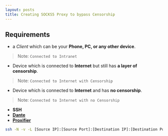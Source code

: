```yaml
---
layout: posts
title: Creating SOCKS5 Proxy to bypass Censorship
---
```


## Requirements
- a *Client* which can be your **Phone, PC, or any other device**.  
> Note: `Connected to Intranet`
- Device which is connected to **Internet** but still has **a layer of censorship**.  
> Note: `Connected to Internet with Censorship`
- Device which is connected to **Internet** and has **no censorship**.
> Note: `Connected to Internet with no Censorship`
- **SSH**  
- [**Dante**](https://www.inet.no/dante/ "Dante - A free SOCKS server")
- [**Proxifier**](https://www.proxifier.com/ "Proxy Client")

```sh
ssh -N -v -L [Source IP]:[Source Port]:[Destination IP]:[Destination Port] [Username]@[Server IP Address or Domain Name]
```


